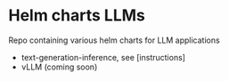 # Helm charts LLMs
Repo containing various helm charts for LLM applications

- text-generation-inference, see [instructions]
- vLLM (coming soon)